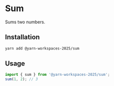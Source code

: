 # Sum

Sums two numbers.

## Installation

```bash
yarn add @yarn-workspaces-2025/sum
```

## Usage

```ts
import { sum } from '@yarn-workspaces-2025/sum';
sum(1, 2); // 3
```
